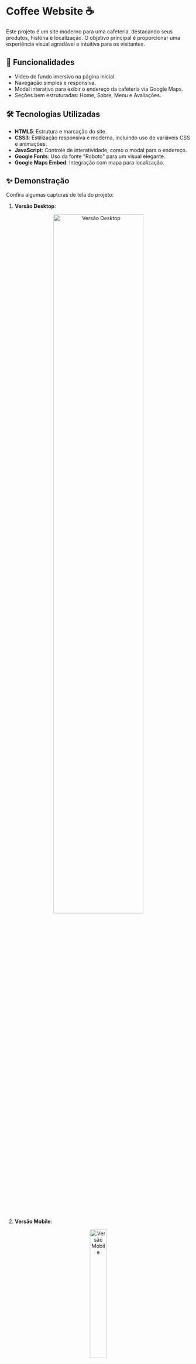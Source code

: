 # Coffee Website ☕  

Este projeto é um site moderno para uma cafeteria, destacando seus produtos, história e localização. O objetivo principal é proporcionar uma experiência visual agradável e intuitiva para os visitantes.  

## 🎯 Funcionalidades  
- Vídeo de fundo imersivo na página inicial.  
- Navegação simples e responsiva.  
- Modal interativo para exibir o endereço da cafeteria via Google Maps.  
- Seções bem estruturadas: Home, Sobre, Menu e Avaliações.  

## 🛠️ Tecnologias Utilizadas  
- **HTML5**: Estrutura e marcação do site.  
- **CSS3**: Estilização responsiva e moderna, incluindo uso de variáveis CSS e animações.  
- **JavaScript**: Controle de interatividade, como o modal para o endereço.  
- **Google Fonts**: Uso da fonte "Roboto" para um visual elegante.  
- **Google Maps Embed**: Integração com mapa para localização.  

## ✨ Demonstração
Confira algumas capturas de tela do projeto:

1. **Versão Desktop**:
<div align="center">
  <img src="img/version-desktop.gif" alt="Versão Desktop" width="70%">
</div>

2. **Versão Mobile**:
<div align="center">
  <img src="img/version-mobile.gif" alt="Versão Mobile" width="30%">
</div>

## 📂 Estrutura do Projeto  
```plaintext
├── index.html        # Arquivo principal do site  
├── style.css         # Estilos principais do site  
├── scripts.js        # Scripts de interatividade  
├── /videos           # Vídeos utilizados no projeto  
│   └── coffee.mp4  
├── /img              # Imagens do projeto  
│   ├── logo.png  
│   └── about-img.jpeg
```

## 🚀 Como Executar
1. Clone este repositório:
```bash
git clone https://github.com/nubialab/coffee-store.git
```
2. Abra o arquivo `index.html` no navegador.

## 📱 Responsividade
O site foi projetado para ser totalmente responsivo, proporcionando uma boa experiência tanto em dispositivos móveis quanto em desktops.

## 🛤️ Próximos Passos
- Implementar um formulário de contato.
- Adicionar uma seção dinâmica para exibir produtos do menu.
- Melhorar a acessibilidade do site.

##
Desenvolvido com ❤️ e ☕ por [@nubialab](https://github.com/nubialab).
